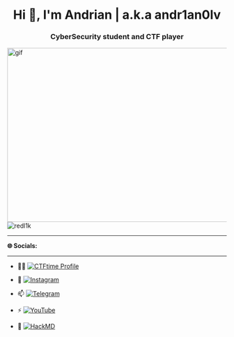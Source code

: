 <h1 align="center">Hi 👋, I'm Andrian | a.k.a andr1an0lv</h1>
<h3 align="center">CyberSecurity student and CTF player</h3>
<img align="right" alt="gif" height="400" width="700" src="https://github.com/redl1k/redl1k/assets/82593138/728f2df5-0343-48a1-81cd-d11956f0c1ae">

<p align="left"> <img src="https://komarev.com/ghpvc/?username=redl1k&label=Profile%20views&color=0e75b6&style=flat" alt="redl1k" /> </p>

---
**🌐 Socials:**

---
- 👨‍💻 [![CTFtime Profile](https://github.com/redl1k/redl1k/assets/82593138/86d935c7-34d5-4d43-b8c8-6f44f4809b50)](https://ctftime.org/user/143814) 

- 🌱 [![Instagram](https://img.shields.io/badge/Instagram-%23E4405F.svg?logo=Instagram&logoColor=white)](https://instagram.com/andr1an0lv)

- 📫 [![Telegram](https://img.shields.io/badge/-telegram-red?color=white&logo=telegram&logoColor=black)](https://t.me/andr1an0lv)

- ⚡ [![YouTube](https://img.shields.io/badge/YouTube-%23FF0000.svg?logo=YouTube&logoColor=white)](https://youtube.com/@MrRedLik) 

- 📃 [![HackMD](https://github.com/redl1k/redl1k/assets/82593138/6d5d47bc-a388-4b42-bb43-4d143426d3a3)](https://hackmd.io/@andr1an0lv)

